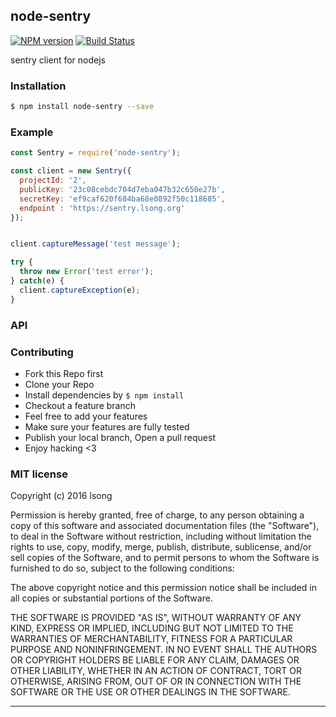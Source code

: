 ## node-sentry 

[![NPM version](https://img.shields.io/npm/v/node-sentry.svg?style=flat)](https://npmjs.org/node-sentry)
[![Build Status](https://travis-ci.org/song940/node-sentry.svg?branch=master)](https://travis-ci.org/song940/node-sentry)

sentry client for nodejs

### Installation
```bash
$ npm install node-sentry --save
```

### Example
```js
const Sentry = require('node-sentry');

const client = new Sentry({
  projectId: '2',
  publicKey: '23c08cebdc704d7eba047b32c650e27b',
  secretKey: 'ef9caf620f684ba68e0892f50c118685',
  endpoint : 'https://sentry.lsong.org'
});


client.captureMessage('test message');

try {
  throw new Error('test error');
} catch(e) {
  client.captureException(e);
}

```

### API


### Contributing
- Fork this Repo first
- Clone your Repo
- Install dependencies by `$ npm install`
- Checkout a feature branch
- Feel free to add your features
- Make sure your features are fully tested
- Publish your local branch, Open a pull request
- Enjoy hacking <3

### MIT license
Copyright (c) 2016 lsong

Permission is hereby granted, free of charge, to any person obtaining a copy
of this software and associated documentation files (the &quot;Software&quot;), to deal
in the Software without restriction, including without limitation the rights
to use, copy, modify, merge, publish, distribute, sublicense, and/or sell
copies of the Software, and to permit persons to whom the Software is
furnished to do so, subject to the following conditions:

The above copyright notice and this permission notice shall be included in
all copies or substantial portions of the Software.

THE SOFTWARE IS PROVIDED &quot;AS IS&quot;, WITHOUT WARRANTY OF ANY KIND, EXPRESS OR
IMPLIED, INCLUDING BUT NOT LIMITED TO THE WARRANTIES OF MERCHANTABILITY,
FITNESS FOR A PARTICULAR PURPOSE AND NONINFRINGEMENT. IN NO EVENT SHALL THE
AUTHORS OR COPYRIGHT HOLDERS BE LIABLE FOR ANY CLAIM, DAMAGES OR OTHER
LIABILITY, WHETHER IN AN ACTION OF CONTRACT, TORT OR OTHERWISE, ARISING FROM,
OUT OF OR IN CONNECTION WITH THE SOFTWARE OR THE USE OR OTHER DEALINGS IN
THE SOFTWARE.

---
